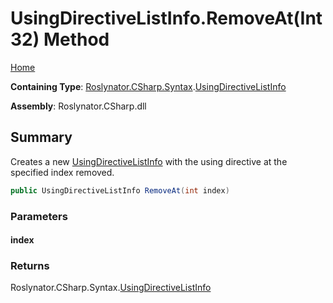 # UsingDirectiveListInfo\.RemoveAt\(Int32\) Method

[Home](../../../../../README.md)

**Containing Type**: [Roslynator.CSharp.Syntax](../../README.md)\.[UsingDirectiveListInfo](../README.md)

**Assembly**: Roslynator\.CSharp\.dll

## Summary

Creates a new [UsingDirectiveListInfo](../README.md) with the using directive at the specified index removed\.

```csharp
public UsingDirectiveListInfo RemoveAt(int index)
```

### Parameters

#### index





### Returns

Roslynator\.CSharp\.Syntax\.[UsingDirectiveListInfo](../README.md)

